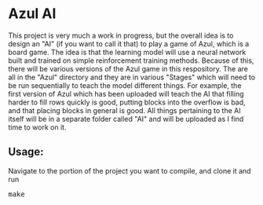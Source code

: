 # Azul AI
This project is very much a work in progress, but the overall idea is to design an "AI" (if you want to call it that) to play a game of Azul, which is a board game. The idea is that the learning model will use a neural network built and trained on simple reinforcement training methods. Because of this, there will be various versions of the Azul game in this respository. The are all in the "Azul" directory and they are in various "Stages" which will need to be run sequentially to teach the model different things. For example, the first version of Azul which has been uploaded will teach the AI that filling harder to fill rows quickly is good, putting blocks into the overflow is bad, and that placing blocks in general is good. All things pertaining to the AI itself will be in a separate folder called "AI" and will be uploaded as I find time to work on it.  

## Usage:
Navigate to the portion of the project you want to compile, and clone it and run
<pre>
make
